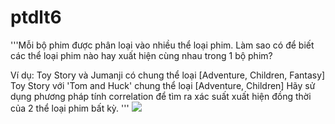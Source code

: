 # ptdlt6
'''Mỗi bộ phim được phân loại vào nhiều thể loại phim.
Làm sao có để biết các thể loại phim nào hay xuất hiện cùng nhau trong 1 bộ phim?

Ví dụ: Toy Story và Jumanji có chung thể loại [Adventure, Children, Fantasy] 
Toy Story với 'Tom and Huck' chung thể loại [Adventure, Children]
Hãy sử dụng phương pháp tính correlation để tìm ra xác suất xuất hiện đồng thời của 2 thể loại phim bất kỳ.
'''
<img src="https://i.imgur.com/LKXEjxW.png">
